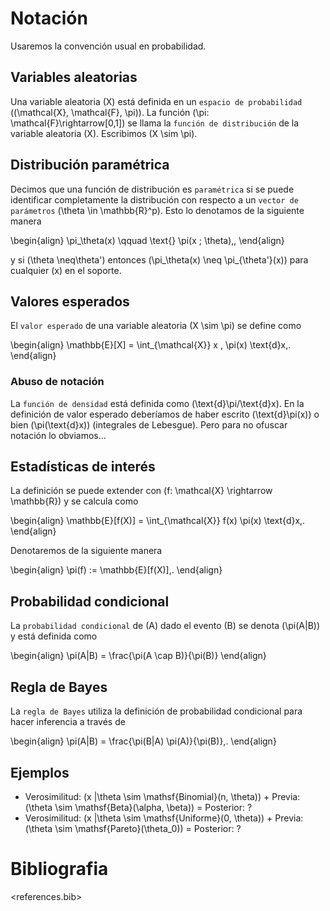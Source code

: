 


# Notación

Usaremos la convención usual en probabilidad. 


## Variables aleatorias

Una variable aleatoria \(X\) está definida en un `espacio de probabilidad` \((\mathcal{X}, \mathcal{F}, \pi)\). La función \(\pi: \mathcal{F}\rightarrow[0,1]\)  se llama la `función de distribución` de la variable aleatoria \(X\). Escribimos \(X \sim \pi\).


## Distribución paramétrica

Decimos que una función de distribución es `paramétrica` si se puede identificar completamente la distribución con respecto a un `vector de parámetros` \(\theta \in \mathbb{R}^p\). Esto lo denotamos de la siguiente manera

\begin{align}
\pi_\theta(x) \qquad \text{} \pi(x ; \theta)\,,
\end{align}

y si  \(\theta \neq\theta'\) entonces \(\pi_\theta(x) \neq \pi_{\theta'}(x)\) para cualquier \(x\) en el soporte.


## Valores esperados

El `valor esperado` de una variable aleatoria \(X \sim \pi\) se define como

\begin{align}
\mathbb{E}[X] = \int_{\mathcal{X}} x \, \pi(x) \text{d}x\,.
\end{align}


### Abuso de notación

La `función de densidad` está definida como \(\text{d}\pi/\text{d}x\). En la definición de valor esperado deberíamos de haber escrito \(\text{d}\pi(x)\)  o bien \(\pi(\text{d}x)\) (integrales de Lebesgue). Pero para no ofuscar notación lo obviamos&#x2026;


## Estadísticas de interés

La definición se puede extender con \(f: \mathcal{X} \rightarrow \mathbb{R}\) y se calcula como

\begin{align}
\mathbb{E}[f(X)] = \int_{\mathcal{X}} f(x) \pi(x) \text{d}x\,.
\end{align}

Denotaremos de la siguiente manera

\begin{align}
\pi(f) := \mathbb{E}[f(X)]\,.
\end{align}


## Probabilidad condicional

La `probabilidad condicional` de \(A\) dado el evento \(B\) se denota \(\pi(A|B)\) y está definida como

\begin{align}
\pi(A|B) = \frac{\pi(A \cap B)}{\pi(B)}
\end{align}


## Regla de Bayes

La `regla de Bayes` utiliza la definición de probabilidad condicional para hacer inferencia a través de 

\begin{align}
\pi(A|B) = \frac{\pi(B|A) \pi(A)}{\pi(B)}\,.
\end{align}


## Ejemplos

-   Verosimilitud: \(x |\theta \sim \mathsf{Binomial}(n, \theta)\) + Previa: \(\theta \sim \mathsf{Beta}(\alpha, \beta)\) = Posterior: ?
-   Verosimilitud: \(x |\theta \sim \mathsf{Uniforme}(0, \theta)\) + Previa: \(\theta \sim \mathsf{Pareto}(\theta_0)\) = Posterior: ?


# Bibliografia

 
<references.bib>

